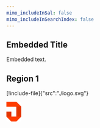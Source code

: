 ```yaml
---
mimo_includeInSal: false
mimo_includeInSearchIndex: false
---
```


## Embedded Title
Embedded text.

<!-- <Region1> -->
## Region 1
<!-- </Region1> -->

[!include-file]{"src":"./logo.svg"}

![JeremyTCD Logo](./logo.png "JeremyTCD Logo")